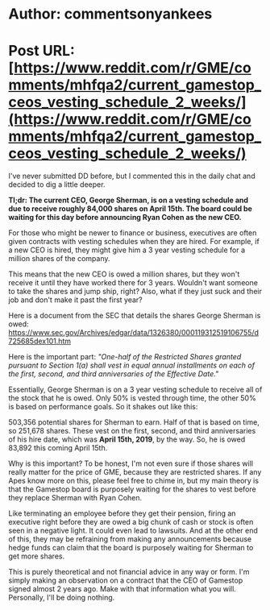 # Author: commentsonyankees
# Post URL: [https://www.reddit.com/r/GME/comments/mhfqa2/current_gamestop_ceos_vesting_schedule_2_weeks/](https://www.reddit.com/r/GME/comments/mhfqa2/current_gamestop_ceos_vesting_schedule_2_weeks/)


I've never submitted DD before, but I commented this in the daily chat and decided to dig a little deeper.


**Tl;dr: The current CEO, George Sherman, is on a vesting schedule and due to receive roughly 84,000 shares on April 15th. The board could be waiting for this day before announcing Ryan Cohen as the new CEO.**


For those who might be newer to finance or business, executives are often given contracts with vesting schedules when they are hired. For example, if a new CEO is hired, they might give him a 3 year vesting schedule for a million shares of the company. 


This means that the new CEO is owed a million shares, but they won't receive it until they have worked there for 3 years. Wouldn't want someone to take the shares and jump ship, right? Also, what if they just suck and their job and don't make it past the first year?


Here is a document from the SEC that details the shares George Sherman is owed: https://www.sec.gov/Archives/edgar/data/1326380/000119312519106755/d725685dex101.htm


Here is the important part:
*"One-half of the Restricted Shares granted pursuant to Section 1(a) shall vest in equal annual installments on each of the first, second, and third anniversaries of the Effective Date."*


Essentially, George Sherman is on a 3 year vesting schedule to receive all of the stock that he is owed. Only 50% is vested through time, the other 50% is based on performance goals. So it shakes out like this:


503,356 potential shares for Sherman to earn. Half of that is based on time, so 251,678 shares. These vest on the first, second, and third anniversaries of his hire date, which was **April 15th, 2019**, by the way. So, he is owed 83,892 this coming April 15th.

Why is this important? To be honest, I'm not even sure if those shares will really matter for the price of GME, because they are restricted shares. If any Apes know more on this, please feel free to chime in, but my main theory is that the Gamestop board is purposely waiting for the shares to vest before they replace Sherman with Ryan Cohen.


Like terminating an employee before they get their pension, firing an executive right before they are owed a big chunk of cash or stock is often seen in a negative light. It could even lead to lawsuits. And at the other end of this, they may be refraining from making any announcements because hedge funds can claim that the board is purposely waiting for Sherman to get more shares.

This is purely theoretical and not financial advice in any way or form. I'm simply making an observation on a contract that the CEO of Gamestop signed almost 2 years ago. Make with that information what you will. Personally, I'll be doing nothing.